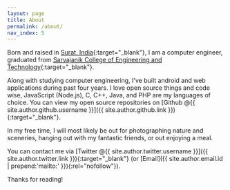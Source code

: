 ```yaml
---
layout: page
title: About
permalink: /about/
nav_index: 5
---
```


Born and raised in [Surat, India](http://en.wikipedia.org/wiki/Surat){:target="_blank"}, I am a computer engineer, graduated from [Sarvajanik College of Engineering and Technology](http://www.scet.ac.in){:target="_blank"}.

Along with studying computer engineering, I've built android and web applications during past four years. I love open source things and code wise, JavaScript (Node.js), C, C++, Java, and PHP are my languages of choice. You can view my open source repositories on [Github @{{ site.author.github.username }}]({{ site.author.github.link }}){:target="_blank"}.

In my free time, I will most likely be out for photographing nature and sceneries, hanging out with my fantastic friends, or out enjoying a meal.

You can contact me via [Twitter @{{ site.author.twitter.username }}]({{ site.author.twitter.link }}){:target="_blank"} (or [Email]({{ site.author.email.id | prepend:'mailto:' }}){:rel="nofollow"}).

Thanks for reading!

